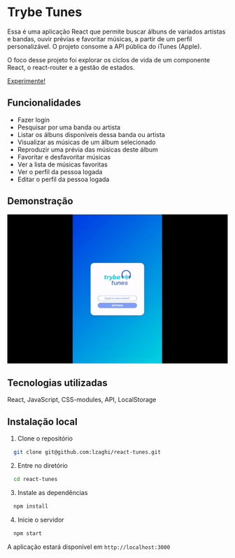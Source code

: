 
# Trybe Tunes

Essa é uma aplicação React que permite buscar álbuns de variados artistas e bandas, ouvir prévias e favoritar músicas, a partir de um perfil personalizável.
O projeto consome a API pública do iTunes (Apple).

O foco desse projeto foi explorar os ciclos de vida de um componente React, o react-router e a gestão de estados.

[Experimente!](https://react-tunes-rt.vercel.app/)

## Funcionalidades

- Fazer login
- Pesquisar por uma banda ou artista
- Listar os álbuns disponíveis dessa banda ou artista
- Visualizar as músicas de um álbum selecionado
- Reproduzir uma prévia das músicas deste álbum
- Favoritar e desfavoritar músicas
- Ver a lista de músicas favoritas
- Ver o perfil da pessoa logada
- Editar o perfil da pessoa logada


## Demonstração

![](tunes.gif)


## Tecnologias utilizadas

React, JavaScript, CSS-modules, API, LocalStorage


## Instalação local

1. Clone o repositório 
```bash
  git clone git@github.com:lzaghi/react-tunes.git
```

2. Entre no diretório 
```bash
  cd react-tunes
```

3. Instale as dependências 
```bash
  npm install
```
4. Inicie o servidor
```bash
  npm start
```

A aplicação estará disponível em ```http://localhost:3000```
    




